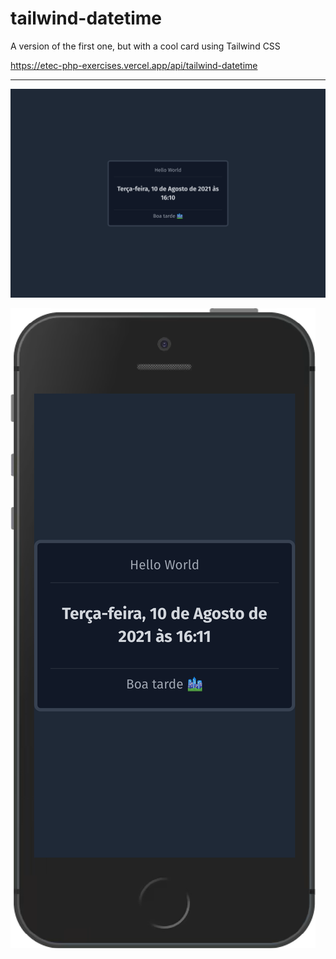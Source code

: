 # tailwind-datetime
A version of the first one, but with a cool card using Tailwind CSS

https://etec-php-exercises.vercel.app/api/tailwind-datetime

---

![](./screenshot.png)

![](./screenshot-iphone.png)
